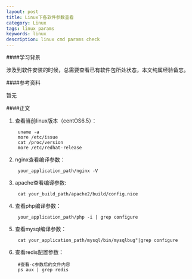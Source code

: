 ```yaml
---
layout: post
title: Linux下各软件参数查看
category: Linux
tags: linux params
keywords: linux
description: linux cmd params check
---
```


####学习背景

涉及到软件安装的时候，总需要查看已有软件包所处状态，本文纯属经验备忘。

####参考资料  

暂无

####正文

1. 查看当前linux版本（centOS6.5）：

		uname -a
		more /etc/issue
		cat /proc/version
		more /etc/redhat-release
		
2. nginx查看编译参数：
		
		your_application_path/nginx -V
		
3. apache查看编译参数:

		cat your_build_path/apache2/build/config.nice

4. 查看php编译参数：

		your_application_path/php -i | grep configure
		
5. 查看mysql编译参数：

		cat your_application_path/mysql/bin/mysqlbug"|grep configure
		
6. 查看redis配置参数：

		#查看-c参数后的文件内容
		ps aux | grep redis
		
		

		

		
